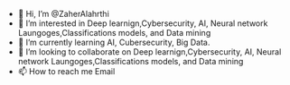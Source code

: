- 👋 Hi, I’m @ZaherAlahrthi
- 👀 I’m interested in Deep learnign,Cybersecurity, AI, Neural network Laungoges,Classifications models, and Data mining
-  🌱 I’m currently learning AI, Cubersecurity, Big Data.
- 💞️ I’m looking to collaborate on Deep learnign,Cybersecurity, AI, Neural network Laungoges,Classifications models, and Data mining
- 📫 How to reach me Email


<!---
ZaherAlahrthi/ZaherAlahrthi is a ✨ special ✨ repository because its `README.md` (this file) appears on your GitHub profile.
You can click the Preview link to take a look at your changes.
--->
